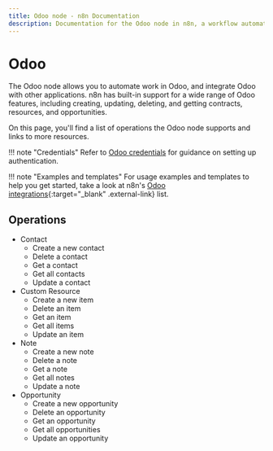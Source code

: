 ```yaml
---
title: Odoo node - n8n Documentation
description: Documentation for the Odoo node in n8n, a workflow automation platform. Includes details of operations and configuration, and links to examples and credentials information.
---
```


# Odoo

The Odoo node allows you to automate work in Odoo, and integrate Odoo with other applications. n8n has built-in support for a wide range of Odoo features, including creating, updating, deleting, and getting contracts, resources, and opportunities. 

On this page, you'll find a list of operations the Odoo node supports and links to more resources.

!!! note "Credentials"
    Refer to [Odoo credentials](/integrations/builtin/credentials/odoo/) for guidance on setting up authentication. 

!!! note "Examples and templates"
    For usage examples and templates to help you get started, take a look at n8n's [Odoo integrations](https://n8n.io/integrations/odoo/){:target="_blank" .external-link} list.


## Operations

* Contact
    * Create a new contact
    * Delete a contact
    * Get a contact
    * Get all contacts
    * Update a contact
* Custom Resource
    * Create a new item
    * Delete an item
    * Get an item
    * Get all items
    * Update an item
* Note
    * Create a new note
    * Delete a note
    * Get a note
    * Get all notes
    * Update a note
* Opportunity
    * Create a new opportunity
    * Delete an opportunity
    * Get an opportunity
    * Get all opportunities
    * Update an opportunity



